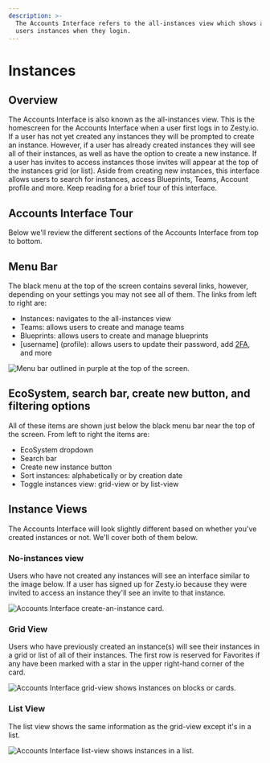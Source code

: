 ```yaml
---
description: >-
  The Accounts Interface refers to the all-instances view which shows all of a
  users instances when they login.
---
```


# Instances

## **Overview**

The Accounts Interface is also known as the all-instances view. This is the homescreen for the Accounts Interface when a user first logs in to Zesty.io. If a user has not yet created any instances they will be prompted to create an instance. However, if a user has already created instances they will see all of their instances, as well as have the option to create a new instance. If a user has invites to access instances those invites will appear at the top of the instances grid (or list). Aside from creating new instances, this interface allows users to search for instances, access Blueprints, Teams, Account profile and more. Keep reading for a brief tour of this interface.

## Accounts Interface Tour

Below we'll review the different sections of the Accounts Interface from top to bottom.

## Menu Bar

The black menu at the top of the screen contains several links, however, depending on your settings you may not see all of them. The links from left to right are:

* Instances: navigates to the all-instances view
* Teams: allows users to create and manage teams
* Blueprints: allows users to create and manage blueprints
* \[username] (profile): allows users to update their password, add [2FA](https://zesty.org/guides/how-to-set-up-two-factor-authentication), and more

![Menu bar outlined in purple at the top of the screen.](../../.gitbook/assets/accounts-menu-bar.png)

## EcoSystem, search bar, create new button, and filtering options

All of these items are shown just below the black menu bar near the top of the screen. From left to right the items are:

* EcoSystem dropdown
* Search bar
* Create new instance button
* Sort instances: alphabetically or by creation date
* Toggle instances view: grid-view or by list-view

## Instance Views

The Accounts Interface will look slightly different based on whether you've created instances or not. We'll cover both of them below.

### No-instances view

Users who have not created any instances will see an interface similar to the image below. If a user has signed up for Zesty.io because they were invited to access an instance they'll see an invite to that instance.

![Accounts Interface create-an-instance card.](../../.gitbook/assets/new-account-accounts-interface.png)

### Grid View

Users who have previously created an instance(s) will see their instances in a grid or list of all of their instances. The first row is reserved for Favorites if any have been marked with a star in the upper right-hand corner of the card.

![Accounts Interface grid-view shows instances on blocks or cards.](../../.gitbook/assets/instance-created-interface.png)

### List View

The list view shows the same information as the grid-view except it's in a list.

![Accounts Interface list-view shows instances in a list.](../../.gitbook/assets/instances-created-list-view.png)
